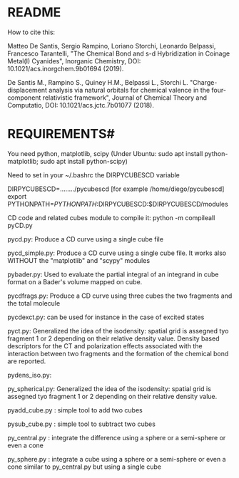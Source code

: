 # README #

How to cite this:

Matteo De Santis, Sergio Rampino, Loriano Storchi, Leonardo Belpassi, Francesco Tarantelli, "The Chemical Bond and s-d Hybridization in Coinage Metal(I) Cyanides", Inorganic Chemistry, DOI: 10.1021/acs.inorgchem.9b01694 (2019).

De Santis M., Rampino S., Quiney H.M., Belpassi L., Storchi L. "Charge-displacement analysis via natural orbitals for chemical valence in the four-component relativistic framework", Journal of Chemical Theory and Computatio, DOI: 10.1021/acs.jctc.7b01077 (2018).

# REQUIREMENTS#
You need python, matplotlib, scipy  (Under Ubuntu: sudo apt install python-matplotlib; sudo apt install python-scipy)

Need to set in your ~/.bashrc the DIRPYCUBESCD variable 
 
DIRPYCUBESCD=......../pycubescd [for example /home/diego/pycubescd]
export PYTHONPATH=$PYTHONPATH:$DIRPYCUBESCD:$DIRPYCUBESCD/modules


CD code and related cubes module
to compile it: python -m compileall pyCD.py 

pycd.py: Produce a CD curve using a single cube file

pycd_simple.py: Produce a CD curve using a single cube file. It works also WITHOUT the "matplotlib" and "scypy" modules 

pybader.py: Used to evaluate the partial integral of an 
            integrand in cube format on a Bader's volume mapped 
            on cube.

pycdfrags.py: Produce a CD curve using three cubes the two fragments 
              and the total molecule

pycdexct.py: can be used for instance in the case of excited states 


pyct.py: Generalized the idea of the isodensity: spatial grid is assegned tyo fragment 1 or 2 
         depending on their relative density value. Density based descriptors for the CT and 
         polarization effects associated with the interaction between two fragments and the formation
         of the chemical bond are reported.

pydens_iso.py: 

py_spherical.py: Generalized the idea of the isodensity: spatial grid is assegned tyo 
                 fragment 1 or 2  depending on their relative density value. 

pyadd_cube.py : simple tool to add two cubes

pysub_cube.py : simple tool to subtract two cubes

py_central.py : integrate the difference using a sphere or a semi-sphere or even a 
                cone 

py_sphere.py : integrate a cube using a sphere or a semi-sphere or even a cone 
               similar to py_central.py but using a single cube 
